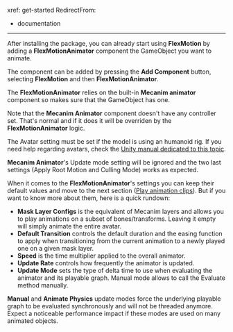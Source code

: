﻿xref: get-started
RedirectFrom:
 - documentation
---

After installing the package, you can already start using **FlexMotion** by adding a **FlexMotionAnimator** component the GameObject you want to animate.

The component can be added by pressing the **Add Component** button, selecting **FlexMotion** and then **FlexMotionAnimator**.

<?# Figure Src="/img/documentation/get-started-add-component.jpg" Class="text-center" Width="100%" /?>

The **FlexMotionAnimator** relies on the built-in **Mecanim animator** component so makes sure that the GameObject has one.

Note that the **Mecanim Animator** component doesn't have any controller set. That's normal and if it does it will be overriden by the **FlexMotionAnimator** logic.

The Avatar setting must be set if the model is using an humanoid rig. If you need help regarding avatars, check the [Unity manual dedicated to this topic](https://docs.unity3d.com/Manual/ConfiguringtheAvatar.html#AvatarSetup).

<?# Figure Src="/img/documentation/get-started-added-animator.jpg" Class="text-center" Width="100%" /?>

**Mecanim Animator**'s Update mode setting will be ignored and the two last settings (Apply Root Motion and Culling Mode) works as expected.

When it comes to the **FlexMotionAnimator**'s settings you can keep their default values and move to the next section ([Play animation clips](/documentation/play-animation-clips)).
But if you want to know more about them, here is a quick rundown:

- **Mask Layer Configs** is the equivalent of Mecanim layers and allows you to play animations on a subset of bones/transforms. Leaving it empty will simply animate the entire avatar.
- **Default Transition** controls the default duration and the easing function to apply when transitioning from the current animation to a newly played one on a given mask layer. 
- **Speed** is the time multiplier applied to the overall animator.
- **Update Rate** controls how frequently the animator is updated.
- **Update Mode** sets the type of delta time to use when evaluating the animator and its playable graph. Manual mode allows to call the Evaluate method manually.

<?# Callout Type="warning" Title="⏱️ Performance consideration" ?>
<strong>Manual</strong> and <strong>Animate Physics</strong> update modes force the underlying playable graph to be evaluated synchronously and will not be threaded anymore.
Expect a noticeable performance impact if these modes are used on many animated objects.
<?#/ Callout ?>